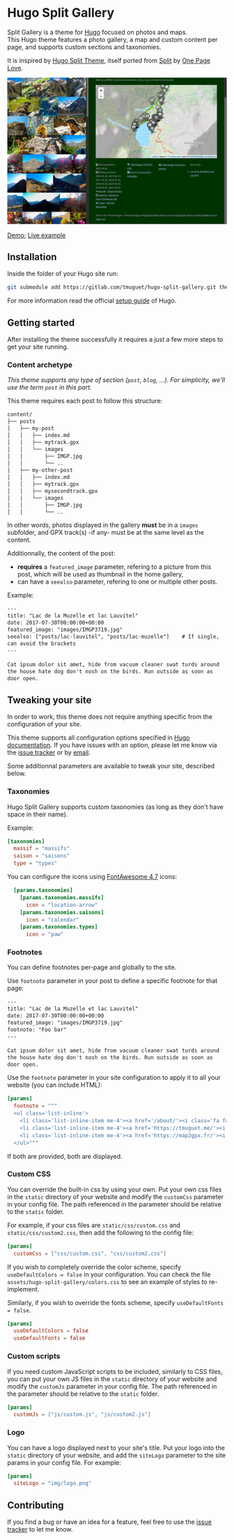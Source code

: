 # Hugo Split Gallery

Split Gallery is a theme for [Hugo](http://gohugo.io/) focused on photos and maps.  
This Hugo theme features a photo gallery, a map and custom content per page, and supports custom sections and taxonomies.

It is inspired by [Hugo Split Theme](https://github.com/christianmendoza/hugo-split-theme), itself ported from [Split](https://onepagelove.com/split) by [One Page Love](https://onepagelove.com).

![screenshot](/images/screenshot.png)

[Demo](https://tmuguet.gitlab.io/hugo-split-gallery/); [Live example](https://thomasmuguet.info/)

## Installation

Inside the folder of your Hugo site run:

```bash
git submodule add https://gitlab.com/tmuguet/hugo-split-gallery.git themes/hugo-split-gallery
```

For more information read the official [setup guide](https://gohugo.io/overview/installing/) of Hugo.

## Getting started

After installing the theme successfully it requires a just a few more steps to get your site running.

### Content archetype

*This theme supports any type of section (`post`, `blog`, ...). For simplicity, we'll use the term `post` in this part.*

This theme requires each post to follow this structure:

```text
content/
├── posts
│   ├── my-post
│   │   ├── index.md
│   │   ├── mytrack.gpx
│   │   └── images
│   │       ├── IMGP.jpg
│   │       └── ..
│   ├── my-other-post
│   │   ├── index.md
│   │   ├── mytrack.gpx
│   │   ├── mysecondtrack.gpx
│   │   └── images
│   │       ├── IMGP.jpg
│   │       └── ..
```

In other words, photos displayed in the gallery **must** be in a `images` subfolder, and GPX track(s) -if any- must be at the same level as the content.

Additionnally, the content of the post:

* **requires** a `featured_image` parameter, refering to a picture from this post, which will be used as thumbnail in the home gallery,
* can have a `seealso` parameter, refering to one or multiple other posts.

Example:

```text
---
title: "Lac de la Muzelle et lac Lauvitel"
date: 2017-07-30T00:00:00+00:00
featured_image: "images/IMGP3719.jpg"
seealso: ["posts/lac-lauvitel", "posts/lac-muzelle"]    # If single, can avoid the brackets
---

Cat ipsum dolor sit amet, hide from vacuum cleaner swat turds around the house hate dog don't nosh on the birds. Run outside as soon as door open. 
```

## Tweaking your site

In order to work, this theme does not require anything specific from the configuration of your site.

This theme supports all configuration options specified in [Hugo documentation](https://gohugo.io/getting-started/configuration/). If you have issues with an option, please let me know via the [issue tracker](https://gitlab.com/tmuguet/hugo-split-gallery/-/issues) or by [email](mailto:hi@tmuguet.me).

Some additionnal parameters are available to tweak your site, described below.

### Taxonomies

Hugo Split Gallery supports custom taxonomies (as long as they don't have space in their name).

Example:

```toml
[taxonomies]
  massif = "massifs"
  saison = "saisons"
  type = "types"
```

You can configure the icons using [FontAwesome 4.7](https://fontawesome.com/v4.7/icons/) icons:

```toml
  [params.taxonomies]
    [params.taxonomies.massifs]
      icon = "location-arrow"
    [params.taxonomies.saisons]
      icon = "calendar"
    [params.taxonomies.types]
      icon = "paw"
```

### Footnotes

You can define footnotes per-page and globally to the site.

Use `footnote` parameter in your post to define a specific footnote for that page:

```text
---
title: "Lac de la Muzelle et lac Lauvitel"
date: 2017-07-30T00:00:00+00:00
featured_image: "images/IMGP3719.jpg"
footnote: "Foo bar"
---

Cat ipsum dolor sit amet, hide from vacuum cleaner swat turds around the house hate dog don't nosh on the birds. Run outside as soon as door open. 
```

Use the `footnote` parameter in your site configuration to apply it to all your website (you can include HTML):

```toml
[params]
  footnote = """
  <ul class='list-inline'>
    <li class='list-inline-item me-4'><a href='/about/'><i class='fa fa-info-circle fa-fw'></i> À propos</a></li>
    <li class='list-inline-item me-4'><a href='https://tmuguet.me/'><i class='fa fa-address-card fa-fw'></i> Site pro.</a></li>
    <li class='list-inline-item me-4'><a href='https://map2gpx.fr/'><i class='fa fa-map fa-fw'></i> map2gpx</a></li>
  </ul>"""
```

If both are provided, both are displayed.

### Custom CSS

You can override the built-in css by using your own. Put your own css files in the `static` directory of your website and modify the `customCss` parameter in your config file. The path referenced in the parameter should be relative to the `static` folder.

For example, if your css files are `static/css/custom.css` and `static/css/custom2.css`, then add the following to the config file:

```toml
[params]
  customCss = ["css/custom.css", "css/custom2.css"]
```

If you wish to completely override the color scheme, specify `useDefaultColors = false` in your configuration. You can check the file `assets/hugo-split-gallery/colors.css` to see an example of styles to re-implement.

Similarly, if you wish to override the fonts scheme, specify `useDefaultFonts = false`.

```toml
[params]
  useDefaultColors = false
  useDefaultFonts = false
```

### Custom scripts

If you need custom JavaScript scripts to be included, similarly to CSS files, you can put your own JS files in the `static` directory of your website and modify the `customJs` parameter in your config file. The path referenced in the parameter should be relative to the `static` folder.

```toml
[params]
  customJs = ["js/custom.js", "js/custom2.js"]
```

### Logo

You can have a logo displayed next to your site's title. Put your logo into the `static` directory of your website, and add the `siteLogo` parameter to the site params in your config file. For example:

```toml
[params]
  siteLogo = "img/logo.png"
```

## Contributing

If you find a bug or have an idea for a feature, feel free to use the [issue tracker](https://gitlab.com/tmuguet/hugo-split-gallery/-/issues) to let me know.
